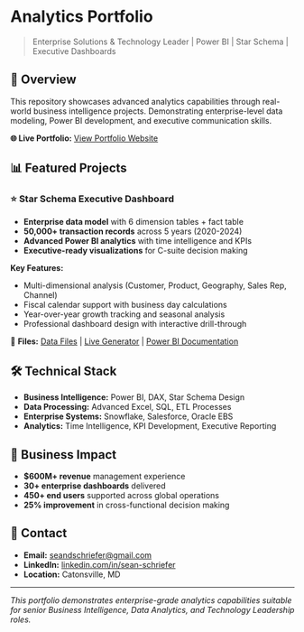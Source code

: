 # Analytics Portfolio
> Enterprise Solutions & Technology Leader | Power BI | Star Schema | Executive Dashboards

## 🎯 Overview
This repository showcases advanced analytics capabilities through real-world business intelligence projects. Demonstrating enterprise-level data modeling, Power BI development, and executive communication skills.

**🌐 Live Portfolio:** [View Portfolio Website](https://sschrief.github.io/analytics-portfolio/)

## 📊 Featured Projects

### ⭐ **Star Schema Executive Dashboard**
- **Enterprise data model** with 6 dimension tables + fact table
- **50,000+ transaction records** across 5 years (2020-2024)
- **Advanced Power BI analytics** with time intelligence and KPIs
- **Executive-ready visualizations** for C-suite decision making

**Key Features:**
- Multi-dimensional analysis (Customer, Product, Geography, Sales Rep, Channel)
- Fiscal calendar support with business day calculations
- Year-over-year growth tracking and seasonal analysis
- Professional dashboard design with interactive drill-through

📁 **Files:** [Data Files](./data/) | [Live Generator](https://sschrief.github.io/analytics-portfolio/generators/star-schema-generator.html) | [Power BI Documentation](./power-bi/)

## 🛠️ Technical Stack
- **Business Intelligence:** Power BI, DAX, Star Schema Design
- **Data Processing:** Advanced Excel, SQL, ETL Processes
- **Enterprise Systems:** Snowflake, Salesforce, Oracle EBS
- **Analytics:** Time Intelligence, KPI Development, Executive Reporting

## 💼 Business Impact
- **$600M+ revenue** management experience
- **30+ enterprise dashboards** delivered
- **450+ end users** supported across global operations
- **25% improvement** in cross-functional decision making

## 📧 Contact
- **Email:** seandschriefer@gmail.com
- **LinkedIn:** [linkedin.com/in/sean-schriefer](https://www.linkedin.com/in/sean-schriefer)
- **Location:** Catonsville, MD

---
*This portfolio demonstrates enterprise-grade analytics capabilities suitable for senior Business Intelligence, Data Analytics, and Technology Leadership roles.*

